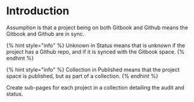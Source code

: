 # Introduction

Assumption is that a project being on both Gitbook and Github means the Gitbook and Github are in sync.&#x20;

{% hint style="info" %}
Unknown in Status means that is unknown if the project has a Github repo, and if it is synced with the Gitbook space.
{% endhint %}

{% hint style="info" %}
Collection in Published means that the project space is published, but as part of a collection.
{% endhint %}

Create sub-pages for each project in a collection detailing the audit and status.
